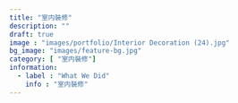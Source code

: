 ```yaml
---
title: "室内裝修"
description: ""
draft: true
image : "images/portfolio/Interior Decoration (24).jpg"
bg_image: "images/feature-bg.jpg"
category: [ "室内裝修"]
information:
  - label : "What We Did"
    info : "室内裝修"
---
```



